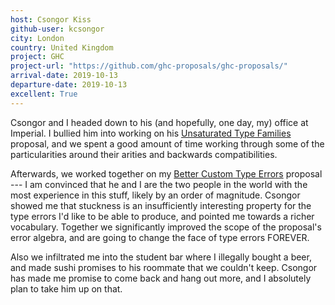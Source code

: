 ```yaml
---
host: Csongor Kiss
github-user: kcsongor
city: London
country: United Kingdom
project: GHC
project-url: "https://github.com/ghc-proposals/ghc-proposals/"
arrival-date: 2019-10-13
departure-date: 2019-10-13
excellent: True
---
```


Csongor and I headed down to his (and hopefully, one day, my) office at
Imperial. I bullied him into working on his [Unsaturated Type Families][unsat]
proposal, and we spent a good amount of time working through some of the
particularities around their arities and backwards compatibilities.

[unsat]: https://github.com/ghc-proposals/ghc-proposals/pull/242

Afterwards, we worked together on my [Better Custom Type Errors][errors]
proposal --- I am convinced that he and I are the two people in the world with
the most experience in this stuff, likely by an order of magnitude. Csongor
showed me that stuckness is an insufficiently interesting property for the
type errors I'd like to be able to produce, and pointed me towards a richer
vocabulary. Together we significantly improved the scope of the proposal's error
algebra, and are going to change the face of type errors FOREVER.

[errors]: https://github.com/ghc-proposals/ghc-proposals/pull/278

Also we infiltrated me into the student bar where I illegally bought a beer, and
made sushi promises to his roommate that we couldn't keep. Csongor has made me
promise to come back and hang out more, and I absolutely plan to take him up on
that.

